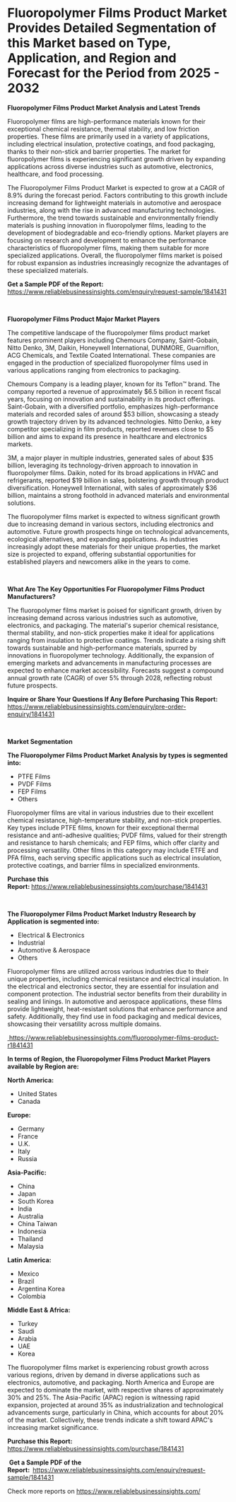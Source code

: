 <p><h1>Fluoropolymer Films Product Market Provides Detailed Segmentation of this Market based on Type, Application, and Region and Forecast for the Period from 2025 - 2032</h1></p><p><strong>Fluoropolymer Films Product Market Analysis and Latest Trends</strong></p>
<p><p>Fluoropolymer films are high-performance materials known for their exceptional chemical resistance, thermal stability, and low friction properties. These films are primarily used in a variety of applications, including electrical insulation, protective coatings, and food packaging, thanks to their non-stick and barrier properties. The market for fluoropolymer films is experiencing significant growth driven by expanding applications across diverse industries such as automotive, electronics, healthcare, and food processing. </p><p>The Fluoropolymer Films Product Market is expected to grow at a CAGR of 8.9% during the forecast period. Factors contributing to this growth include increasing demand for lightweight materials in automotive and aerospace industries, along with the rise in advanced manufacturing technologies. Furthermore, the trend towards sustainable and environmentally friendly materials is pushing innovation in fluoropolymer films, leading to the development of biodegradable and eco-friendly options. Market players are focusing on research and development to enhance the performance characteristics of fluoropolymer films, making them suitable for more specialized applications. Overall, the fluoropolymer films market is poised for robust expansion as industries increasingly recognize the advantages of these specialized materials.</p></p>
<p><strong>Get a Sample PDF of the Report:&nbsp;</strong> <a href="https://www.reliablebusinessinsights.com/enquiry/request-sample/1841431?utm_campaign=3347&utm_medium=2&utm_source=Github&utm_content=ia&utm_term=03042025&utm_id=fluoropolymer-films-product">https://www.reliablebusinessinsights.com/enquiry/request-sample/1841431</a></p>
<p>&nbsp;</p>
<p><strong>Fluoropolymer Films Product Major Market Players</strong></p>
<p><p>The competitive landscape of the fluoropolymer films product market features prominent players including Chemours Company, Saint-Gobain, Nitto Denko, 3M, Daikin, Honeywell International, DUNMORE, Guarniflon, ACG Chemicals, and Textile Coated International. These companies are engaged in the production of specialized fluoropolymer films used in various applications ranging from electronics to packaging.</p><p>Chemours Company is a leading player, known for its Teflon™ brand. The company reported a revenue of approximately $6.5 billion in recent fiscal years, focusing on innovation and sustainability in its product offerings. Saint-Gobain, with a diversified portfolio, emphasizes high-performance materials and recorded sales of around $53 billion, showcasing a steady growth trajectory driven by its advanced technologies. Nitto Denko, a key competitor specializing in film products, reported revenues close to $5 billion and aims to expand its presence in healthcare and electronics markets.</p><p>3M, a major player in multiple industries, generated sales of about $35 billion, leveraging its technology-driven approach to innovation in fluoropolymer films. Daikin, noted for its broad applications in HVAC and refrigerants, reported $19 billion in sales, bolstering growth through product diversification. Honeywell International, with sales of approximately $36 billion, maintains a strong foothold in advanced materials and environmental solutions.</p><p>The fluoropolymer films market is expected to witness significant growth due to increasing demand in various sectors, including electronics and automotive. Future growth prospects hinge on technological advancements, ecological alternatives, and expanding applications. As industries increasingly adopt these materials for their unique properties, the market size is projected to expand, offering substantial opportunities for established players and newcomers alike in the years to come.</p></p>
<p>&nbsp;</p>
<p><strong>What Are The Key Opportunities For Fluoropolymer Films Product Manufacturers?</strong></p>
<p><p>The fluoropolymer films market is poised for significant growth, driven by increasing demand across various industries such as automotive, electronics, and packaging. The material's superior chemical resistance, thermal stability, and non-stick properties make it ideal for applications ranging from insulation to protective coatings. Trends indicate a rising shift towards sustainable and high-performance materials, spurred by innovations in fluoropolymer technology. Additionally, the expansion of emerging markets and advancements in manufacturing processes are expected to enhance market accessibility. Forecasts suggest a compound annual growth rate (CAGR) of over 5% through 2028, reflecting robust future prospects.</p></p>
<p><strong>Inquire or Share Your Questions If Any Before Purchasing This Report:</strong> <a href="https://www.reliablebusinessinsights.com/enquiry/pre-order-enquiry/1841431?utm_campaign=3347&utm_medium=2&utm_source=Github&utm_content=ia&utm_term=03042025&utm_id=fluoropolymer-films-product">https://www.reliablebusinessinsights.com/enquiry/pre-order-enquiry/1841431</a></p>
<p>&nbsp;</p>
<p><strong>Market Segmentation</strong></p>
<p><strong>The Fluoropolymer Films Product Market Analysis by types is segmented into:</strong></p>
<p><ul><li>PTFE Films</li><li>PVDF Films</li><li>FEP Films</li><li>Others</li></ul></p>
<p><p>Fluoropolymer films are vital in various industries due to their excellent chemical resistance, high-temperature stability, and non-stick properties. Key types include PTFE films, known for their exceptional thermal resistance and anti-adhesive qualities; PVDF films, valued for their strength and resistance to harsh chemicals; and FEP films, which offer clarity and processing versatility. Other films in this category may include ETFE and PFA films, each serving specific applications such as electrical insulation, protective coatings, and barrier films in specialized environments.</p></p>
<p><strong>Purchase this Report:&nbsp;</strong><a href="https://www.reliablebusinessinsights.com/purchase/1841431?utm_campaign=3347&utm_medium=2&utm_source=Github&utm_content=ia&utm_term=03042025&utm_id=fluoropolymer-films-product">https://www.reliablebusinessinsights.com/purchase/1841431</a></p>
<p>&nbsp;</p>
<p><strong>The Fluoropolymer Films Product Market Industry Research by Application is segmented into:</strong></p>
<p><ul><li>Electrical & Electronics</li><li>Industrial</li><li>Automotive & Aerospace</li><li>Others</li></ul></p>
<p><p>Fluoropolymer films are utilized across various industries due to their unique properties, including chemical resistance and electrical insulation. In the electrical and electronics sector, they are essential for insulation and component protection. The industrial sector benefits from their durability in sealing and linings. In automotive and aerospace applications, these films provide lightweight, heat-resistant solutions that enhance performance and safety. Additionally, they find use in food packaging and medical devices, showcasing their versatility across multiple domains.</p></p>
<p><a href="https://www.reliablebusinessinsights.com/fluoropolymer-films-product-r1841431?utm_campaign=3347&utm_medium=2&utm_source=Github&utm_content=ia&utm_term=03042025&utm_id=fluoropolymer-films-product">&nbsp;https://www.reliablebusinessinsights.com/fluoropolymer-films-product-r1841431</a></p>
<p><strong>In terms of Region, the Fluoropolymer Films Product Market Players available by Region are:</strong></p>
<p>
    <p> <strong> North America: </strong>
        <ul>
            <li>United States</li>
            <li>Canada</li>
        </ul>
        </p> 
    <p> <strong> Europe: </strong>
        <ul>
            <li>Germany</li>
            <li>France</li>
            <li>U.K.</li>
            <li>Italy</li>
            <li>Russia</li>
        </ul>
        </p> 
    <p> <strong> Asia-Pacific: </strong>
        <ul>
            <li>China</li>
            <li>Japan</li>
            <li>South Korea</li>
            <li>India</li>
            <li>Australia</li>
            <li>China Taiwan</li>
            <li>Indonesia</li>
            <li>Thailand</li>
            <li>Malaysia</li>
        </ul>
        </p> 
    <p> <strong> Latin America: </strong>
        <ul>
            <li>Mexico</li>
            <li>Brazil</li>
            <li>Argentina Korea</li>
            <li>Colombia</li>
        </ul>
        </p> 
    <p> <strong> Middle East & Africa: </strong>
        <ul>
            <li>Turkey</li>
            <li>Saudi</li>
            <li>Arabia</li>
            <li>UAE</li>
            <li>Korea</li>
        </ul>
    </p>
    </p>
<p><p>The fluoropolymer films market is experiencing robust growth across various regions, driven by demand in diverse applications such as electronics, automotive, and packaging. North America and Europe are expected to dominate the market, with respective shares of approximately 30% and 25%. The Asia-Pacific (APAC) region is witnessing rapid expansion, projected at around 35% as industrialization and technological advancements surge, particularly in China, which accounts for about 20% of the market. Collectively, these trends indicate a shift toward APAC's increasing market significance.</p></p>
<p><strong>Purchase this Report: </strong><a href="https://www.reliablebusinessinsights.com/purchase/1841431?utm_campaign=3347&utm_medium=2&utm_source=Github&utm_content=ia&utm_term=03042025&utm_id=fluoropolymer-films-product">https://www.reliablebusinessinsights.com/purchase/1841431</a></p>
<p>&nbsp;<strong>Get a Sample PDF of the Report:&nbsp;&nbsp;</strong><a href="https://www.reliablebusinessinsights.com/enquiry/request-sample/1841431?utm_campaign=3347&utm_medium=2&utm_source=Github&utm_content=ia&utm_term=03042025&utm_id=fluoropolymer-films-product">https://www.reliablebusinessinsights.com/enquiry/request-sample/1841431</a></p>
<p><strong></strong></p>
<p>Check more reports on <a href="https://www.reliablebusinessinsights.com/?utm_campaign=3347&utm_medium=2&utm_source=Github&utm_content=ia&utm_term=03042025&utm_id=fluoropolymer-films-product">https://www.reliablebusinessinsights.com/</a></p>